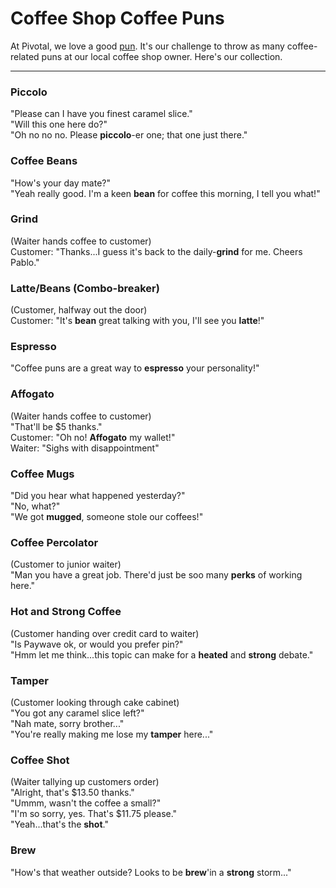 # Coffee Shop Coffee Puns

At Pivotal, we love a good [pun](https://en.wikipedia.org/wiki/Pun). It's our challenge to throw as many coffee-related puns at our local coffee shop owner. Here's our collection.

---

### Piccolo
"Please can I have you finest caramel slice."  
"Will this one here do?"  
"Oh no no no. Please __piccolo__-er one; that one just there."

### Coffee Beans
"How's your day mate?"  
"Yeah really good. I'm a keen __bean__ for coffee this morning, I tell you what!"

### Grind
(Waiter hands coffee to customer)  
Customer: "Thanks...I guess it's back to the daily-__grind__ for me. Cheers Pablo."

### Latte/Beans (Combo-breaker)
(Customer, halfway out the door)  
Customer: "It's __bean__ great talking with you, I'll see you __latte__!"

### Espresso
"Coffee puns are a great way to __espresso__ your personality!"

### Affogato
(Waiter hands coffee to customer)  
"That'll be $5 thanks."  
Customer: "Oh no! __Affogato__ my wallet!"  
Waiter: "Sighs with disappointment"

### Coffee Mugs
"Did you hear what happened yesterday?"  
"No, what?"  
"We got __mugged__, someone stole our coffees!"

### Coffee Percolator
(Customer to junior waiter)  
"Man you have a great job. There'd just be soo many __perks__ of working here."

### Hot and Strong Coffee
(Customer handing over credit card to waiter)  
"Is Paywave ok, or would you prefer pin?"  
"Hmm let me think...this topic can make for a __heated__ and __strong__ debate."

### Tamper
(Customer looking through cake cabinet)  
"You got any caramel slice left?"  
"Nah mate, sorry brother..."  
"You're really making me lose my __tamper__ here..."

### Coffee Shot
(Waiter tallying up customers order)  
"Alright, that's $13.50 thanks."  
"Ummm, wasn't the coffee a small?"  
"I'm so sorry, yes. That's $11.75 please."  
"Yeah...that's the __shot__."

### Brew
"How's that weather outside? Looks to be __brew__'in a __strong__ storm..."
